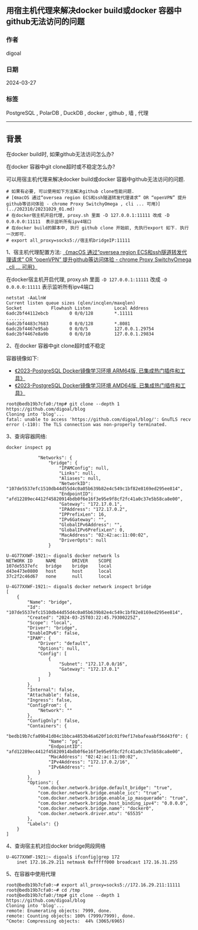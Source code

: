 ## 用宿主机代理来解决docker build或docker 容器中github无法访问的问题   
                                                                                        
### 作者                                                                                        
digoal                                                                                        
                                                                                        
### 日期                                                                                        
2024-03-27                                                                                
                                                                                        
### 标签                                                                                        
PostgreSQL , PolarDB , DuckDB , docker , github , 墙 , 代理                      
                                                                                        
----                                                                                        
                                                                                        
## 背景       
在docker build时, 如果github无法访问怎么办?  
  
在docker 容器中git clone超时或不稳定怎么办?  
  
可以用宿主机代理来解决docker build或docker 容器中github无法访问的问题.   
```  
# 如果有必要, 可以使用如下方法解决github clone性能问题.         
# [《macOS 通过“oversea region ECS和ssh隧道转发代理请求” OR “openVPN” 提升github等访问体验 - chrome Proxy SwitchyOmega , cli ... 可用》](../202310/20231029_01.md)    
# 在docker宿主机开启代理, proxy.sh 里面 -D 127.0.0.1:11111 改成 -D 0.0.0.0:11111  表示监听所有ipv4端口  
# 在docker build的脚本中, 执行 github clone 开始前, 先执行export 如下. 执行一次即可.     
# export all_proxy=socks5://宿主机bridgeIP:11111      
```  
  
  
1、宿主机代理配置方法: [《macOS 通过“oversea region ECS和ssh隧道转发代理请求” OR “openVPN” 提升github等访问体验 - chrome Proxy SwitchyOmega , cli ... 可用》](../202310/20231029_01.md)    
  
在docker宿主机开启代理, proxy.sh 里面 `-D 127.0.0.1:11111` 改成 `-D 0.0.0.0:11111` 表示监听所有ipv4端口  
```
netstat -AaLlnW
Current listen queue sizes (qlen/incqlen/maxqlen)
Socket           Flowhash Listen         Local Address                          
6adc2bf44112ebcb        0 0/0/128        *.11111                                       
.......                            
6adc2bf4483c7683        0 0/0/128        *.8081                                        
6adc2bf4467e95ab        0 0/0/5          127.0.0.1.29754                               
6adc2bf4467e8a9b        0 0/0/10         127.0.0.1.29834 
```
  
  
2、在docker 容器中git clone超时或不稳定  
  
容器镜像如下:   
- [《2023-PostgreSQL Docker镜像学习环境 ARM64版, 已集成热门插件和工具》](../202308/20230814_02.md)       
- [《2023-PostgreSQL Docker镜像学习环境 AMD64版, 已集成热门插件和工具》](../202307/20230710_03.md)       
  
```  
root@bedb19b7cfa0:/tmp# git clone --depth 1 https://github.com/digoal/blog  
Cloning into 'blog'...  
fatal: unable to access 'https://github.com/digoal/blog/': GnuTLS recv error (-110): The TLS connection was non-properly terminated.  
```  
  
3、查询容器网络:  
```  
docker inspect pg  
  
            "Networks": {  
                "bridge": {  
                    "IPAMConfig": null,  
                    "Links": null,  
                    "Aliases": null,  
                    "NetworkID": "107de5537efc1510db44d55d4c0a05b639b82e4c549c1bf82e8169ed295ee814",  
                    "EndpointID": "afd12289ec4412f45820914bdb0f6e16f3e95e9f8cf2fc41a0c37e5b58ca8e00",  
                    "Gateway": "172.17.0.1",  
                    "IPAddress": "172.17.0.2",  
                    "IPPrefixLen": 16,  
                    "IPv6Gateway": "",  
                    "GlobalIPv6Address": "",  
                    "GlobalIPv6PrefixLen": 0,  
                    "MacAddress": "02:42:ac:11:00:02",  
                    "DriverOpts": null  
                }  
```  
  
```  
U-4G77XXWF-1921:~ digoal$ docker network ls  
NETWORK ID     NAME      DRIVER    SCOPE  
107de5537efc   bridge    bridge    local  
d43e473e0800   host      host      local  
37c2f2c46d67   none      null      local  
```  
  
```  
U-4G77XXWF-1921:~ digoal$ docker network inspect bridge  
[  
    {  
        "Name": "bridge",  
        "Id": "107de5537efc1510db44d55d4c0a05b639b82e4c549c1bf82e8169ed295ee814",  
        "Created": "2024-03-25T03:22:45.79300225Z",  
        "Scope": "local",  
        "Driver": "bridge",  
        "EnableIPv6": false,  
        "IPAM": {  
            "Driver": "default",  
            "Options": null,  
            "Config": [  
                {  
                    "Subnet": "172.17.0.0/16",  
                    "Gateway": "172.17.0.1"  
                }  
            ]  
        },  
        "Internal": false,  
        "Attachable": false,  
        "Ingress": false,  
        "ConfigFrom": {  
            "Network": ""  
        },  
        "ConfigOnly": false,  
        "Containers": {  
            "bedb19b7cfa09b41d04c1bbca4853b46a620f1dc01f9ef17ebafeaabf56d43f0": {  
                "Name": "pg",  
                "EndpointID": "afd12289ec4412f45820914bdb0f6e16f3e95e9f8cf2fc41a0c37e5b58ca8e00",  
                "MacAddress": "02:42:ac:11:00:02",  
                "IPv4Address": "172.17.0.2/16",  
                "IPv6Address": ""  
            }  
        },  
        "Options": {  
            "com.docker.network.bridge.default_bridge": "true",  
            "com.docker.network.bridge.enable_icc": "true",  
            "com.docker.network.bridge.enable_ip_masquerade": "true",  
            "com.docker.network.bridge.host_binding_ipv4": "0.0.0.0",  
            "com.docker.network.bridge.name": "docker0",  
            "com.docker.network.driver.mtu": "65535"  
        },  
        "Labels": {}  
    }  
]  
```  
  
4、查询宿主机对应docker bridge网段网络  
```  
U-4G77XXWF-1921:~ digoal$ ifconfig|grep 172  
	inet 172.16.29.211 netmask 0xfffff000 broadcast 172.16.31.255  
```  
  
5、在容器中使用代理  
```  
root@bedb19b7cfa0:~# export all_proxy=socks5://172.16.29.211:11111     
root@bedb19b7cfa0:~# cd /tmp  
root@bedb19b7cfa0:/tmp# git clone --depth 1 https://github.com/digoal/blog  
Cloning into 'blog'...  
remote: Enumerating objects: 7999, done.  
remote: Counting objects: 100% (7999/7999), done.  
^Cmote: Compressing objects:  44% (3065/6965)  
```  
        
